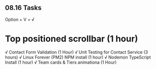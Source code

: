 ## 08.16 Tasks
Option + V = √

# Top positioned scrollbar (1 hour)
√ Contact Form Validation (1 Hour)
√ Unit Testing for Contact Service (3 hours)
√ Linux Forever (PM2) NPM install (1 hour)
√ Nodemon TypeScript Install (1 hour)
√ Team cards & Tiers animationa (1 Hour)
